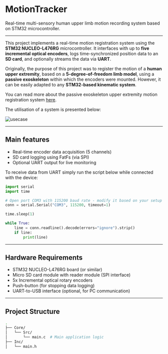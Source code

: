 # MotionTracker

Real-time multi-sensory human upper limb motion recording system based on STM32 microcontroller.

---

This project implements a real-time motion registration system using the **STM32 NUCLEO-L476RG** microcontroller. It interfaces with up to **five incremental optical encoders**, logs time-synchronized position data to an **SD card**, and optionally streams the data via **UART**.

Originally, the purpose of this project was to register the motion of a **human upper extremity**, based on a **5-degree-of-freedom limb model**, using a **passive exoskeleton** within which the encoders were mounted. However, it can be easily adapted to any **STM32-based kinematic system**.

You can read more about the passive exoskeleton upper extremity motion registration system [here](https://link.springer.com/chapter/10.1007/978-3-031-78266-4_14).  

The utilisation of a system is presented below:


![usecase](https://github.com/user-attachments/assets/883334ab-c5f7-4cdb-a715-13bd2e9231f1)


---

## Main features

- Real-time encoder data acquisition (5 channels)
- SD card logging using FatFs (via SPI)
- Optional UART output for live monitoring

To receive data from UART simply run the script below while connected with the device:

```python
import serial
import time

# Open port COM3 with 115200 baud rate - modify it based on your setup 
conn = serial.Serial("COM3", 115200, timeout=1)

time.sleep(1)  

while True:
    line = conn.readline().decode(errors="ignore").strip()
    if line:
        print(line)
```

---

## Hardware Requirements

- STM32 NUCLEO-L476RG board (or similar)
- Micro SD card module with reader module  (SPI interface) 
- 5x Incremental optical rotary encoders
- Push-button (for stopping data logging)
- UART-to-USB interface (optional, for PC communication)

---

## Project Structure

```bash
.
├── Core/
│   └── Src/
│       └── main.c  # Main application logic
├── Inc/
│   └── main.h  

